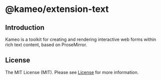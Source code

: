 # @kameo/extension-text

## Introduction

Kameo is a toolkit for creating and rendering interactive web forms within rich text content, based on ProseMirror.

## License

The MIT License (MIT). Please see [License](https://github.com/kameojs/kameo/blob/main/LICENSE) for more information.
